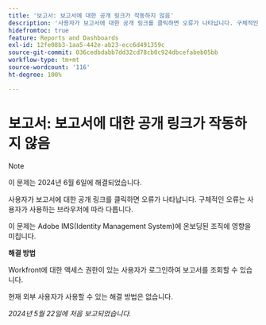 ```yaml
---
title: '보고서: 보고서에 대한 공개 링크가 작동하지 않음'
description: '사용자가 보고서에 대한 공개 링크를 클릭하면 오류가 나타납니다. 구체적인 오류는 사용자가 사용하는 브라우저에 따라 다릅니다. '
hidefromtoc: true
feature: Reports and Dashboards
exl-id: 12fe08b3-1aa5-442e-ab23-ecc6d491359c
source-git-commit: 036cedbdabb7dd32cd78cb0c924dbcefabeb05bb
workflow-type: tm+mt
source-wordcount: '116'
ht-degree: 100%

---
```


# 보고서: 보고서에 대한 공개 링크가 작동하지 않음

>[!NOTE]
>
>이 문제는 2024년 6월 6일에 해결되었습니다.

사용자가 보고서에 대한 공개 링크를 클릭하면 오류가 나타납니다. 구체적인 오류는 사용자가 사용하는 브라우저에 따라 다릅니다.

이 문제는 Adobe IMS(Identity Management System)에 온보딩된 조직에 영향을 미칩니다.

**해결 방법**

Workfront에 대한 액세스 권한이 있는 사용자가 로그인하여 보고서를 조회할 수 있습니다.

현재 외부 사용자가 사용할 수 있는 해결 방법은 없습니다.

_2024년 5월 22일에 처음 보고되었습니다._
